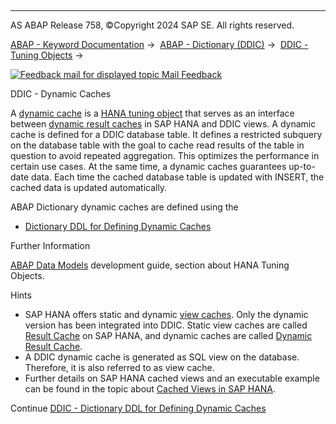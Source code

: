   

* * *

AS ABAP Release 758, ©Copyright 2024 SAP SE. All rights reserved.

[ABAP - Keyword Documentation](https://help.sap.com/doc/abapdocu_758_index_htm/7.58/en-US/abenabap.htm) →  [ABAP - Dictionary (DDIC)](https://help.sap.com/doc/abapdocu_758_index_htm/7.58/en-US/abenabap_dictionary.htm) →  [DDIC - Tuning Objects](https://help.sap.com/doc/abapdocu_758_index_htm/7.58/en-US/abenddic_tuning_objects.htm) → 

 [![](Mail.gif?object=Mail.gif "Feedback mail for displayed topic") Mail Feedback](mailto:f1_help@sap.com?subject=Feedback%20on%20ABAP%20Documentation&body=Document:%20DDIC%20-%20Dynamic%20Caches%2C%20ABENDDIC_DYNAMIC_CACHES%2C%20758%0D%0A%0D%0AError:%0D%0A%0D%0A%0D%0A%0D%0ASuggestion%20for%20improvement:)

DDIC - Dynamic Caches

A [dynamic cache](https://help.sap.com/doc/abapdocu_758_index_htm/7.58/en-US/abendynamic_cache_glosry.htm "Glossary Entry") is a [HANA tuning object](https://help.sap.com/doc/abapdocu_758_index_htm/7.58/en-US/abenhana_tuning_object_glosry.htm "Glossary Entry") that serves as an interface between [dynamic result caches](https://help.sap.com/docs/SAP_HANA_PLATFORM/bed8c14f9f024763b0777aa72b5436f6/bc12a173118548e9be8b69f1d62dfae1) in SAP HANA and DDIC views. A dynamic cache is defined for a DDIC database table. It defines a restricted subquery on the database table with the goal to cache read results of the table in question to avoid repeated aggregation. This optimizes the performance in certain use cases. At the same time, a dynamic caches guarantees up-to-date data. Each time the cached database table is updated with INSERT, the cached data is updated automatically.

ABAP Dictionary dynamic caches are defined using the

-   [Dictionary DDL for Defining Dynamic Caches](https://help.sap.com/doc/abapdocu_758_index_htm/7.58/en-US/abenddic_define_dynamic_cache.htm)

Further Information

[ABAP Data Models](https://help.sap.com/docs/ABAP_Cloud/aaae421481034feab3e71dd9e0f643bf/977a051cea1c4059be2500dcbf2d3d7d?version=sap_cross_product_abap) development guide, section about HANA Tuning Objects.

Hints

-   SAP HANA offers static and dynamic [view caches](https://help.sap.com/doc/abapdocu_758_index_htm/7.58/en-US/abenview_cache_glosry.htm "Glossary Entry"). Only the dynamic version has been integrated into DDIC. Static view caches are called [Result Cache](https://help.sap.com/docs/SAP_HANA_PLATFORM/bed8c14f9f024763b0777aa72b5436f6/8ea43b3ff2e541e398e27d7e5caefab7) on SAP HANA, and dynamic caches are called [Dynamic Result Cache](https://help.sap.com/docs/SAP_HANA_PLATFORM/bed8c14f9f024763b0777aa72b5436f6/bc12a173118548e9be8b69f1d62dfae1).
-   A DDIC dynamic cache is generated as SQL view on the database. Therefore, it is also referred to as view cache.
-   Further details on SAP HANA cached views and an executable example can be found in the topic about [Cached Views in SAP HANA](https://help.sap.com/doc/abapdocu_758_index_htm/7.58/en-US/abenhana_cached_views.htm).

Continue
[DDIC - Dictionary DDL for Defining Dynamic Caches](https://help.sap.com/doc/abapdocu_758_index_htm/7.58/en-US/abenddic_define_dynamic_cache.htm)